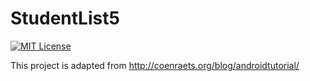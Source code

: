 # StudentList5
[![MIT License](http://img.shields.io/badge/license-MIT-blue.svg?style=flat-square)](LICENSE)

This project is adapted from http://coenraets.org/blog/androidtutorial/
